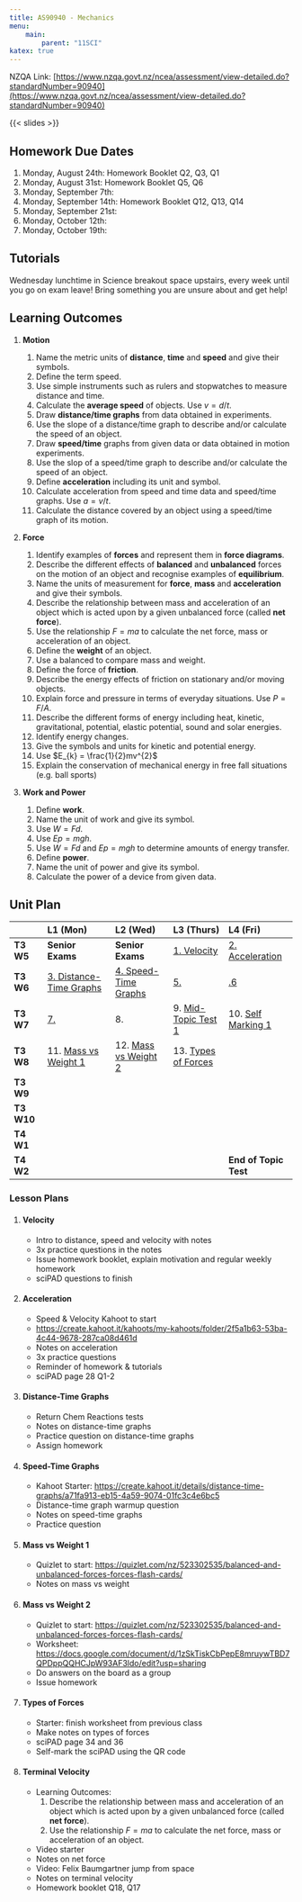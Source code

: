 ```yaml
---
title: AS90940 - Mechanics
menu:
    main:
        parent: "11SCI"
katex: true
---
```


NZQA Link: [https://www.nzqa.govt.nz/ncea/assessment/view-detailed.do?standardNumber=90940](https://www.nzqa.govt.nz/ncea/assessment/view-detailed.do?standardNumber=90940)

{{< slides >}}

## Homework Due Dates

1. Monday, August 24th: Homework Booklet Q2, Q3, Q1
2. Monday, August 31st: Homework Booklet Q5, Q6
3. Monday, September 7th: 
4. Monday, September 14th: Homework Booklet Q12, Q13, Q14
5. Monday, September 21st: 
6. Monday, October 12th: 
7. Monday, October 19th: 

## Tutorials

Wednesday lunchtime in Science breakout space upstairs, every week until you go on exam leave! Bring something you are unsure about and get help!

## Learning Outcomes

1. __Motion__
	1. Name the metric units of __distance__, __time__ and __speed__ and give their symbols.
	2. Define the term speed.
	3. Use simple instruments such as rulers and stopwatches to measure distance and time.
	4. Calculate the __average speed__ of objects. Use $v=d/t$.
	5. Draw __distance/time graphs__ from data obtained in experiments.
	6. Use the slope of a distance/time graph to describe and/or calculate the speed of an object.
	7. Draw __speed/time__ graphs from given data or data obtained in motion experiments.
	8. Use the slop of a speed/time graph to describe and/or calculate the speed of an object.
	9. Define __acceleration__ including its unit and symbol.
	10. Calculate acceleration from speed and time data and speed/time graphs. Use $a = v/t$.
	11. Calculate the distance covered by an object using a speed/time graph of its motion.

2. __Force__
	1. Identify examples of __forces__ and represent them in __force diagrams__.
	2. Describe the different effects of __balanced__ and __unbalanced__ forces on the motion of an object and recognise examples of __equilibrium__.
	3. Name the units of measurement for __force__, __mass__ and __acceleration__ and give their symbols.
	4. Describe the relationship between mass and acceleration of an object which is acted upon by a given unbalanced force (called __net force__).
	5. Use the relationship $F = ma$ to calculate the net force, mass or acceleration of an object.
	6. Define the __weight__ of an object.
	7. Use a balanced to compare mass and weight.
	8. Define the force of __friction__.
	9. Describe the energy effects of friction on stationary and/or moving objects.
	10. Explain force and pressure in terms of everyday situations. Use $P = F/A$.
	11. Describe the different forms of energy including heat, kinetic, gravitational, potential, elastic potential, sound and solar energies.
	12. Identify energy changes.
	13. Give the symbols and units for kinetic and potential energy.
	14. Use $E_{k} = \frac{1}{2}mv^{2}$
	15. Explain the conservation of mechanical energy in free fall situations (e.g. ball sports)

3. __Work and Power__
	1. Define __work__.
	2. Name the unit of work and give its symbol.
	3. Use $W = Fd$.
	4. Use $Ep = mgh$.
	5. Use $W = Fd$ and $Ep = mgh$ to determine amounts of energy transfer.
	6. Define __power__.
	7. Name the unit of power and give its symbol.
	8. Calculate the power of a device from given data.

## Unit Plan

|            | L1 (Mon)                                         | L2 (Wed)                                   | L3 (Thurs)                               | L4 (Fri)                              |
|:-----------|:-------------------------------------------------|:-------------------------------------------|:-----------------------------------------|:--------------------------------------|
| __T3 W5__  | __Senior Exams__                                 | __Senior Exams__                           | [1. Velocity](#velocity)                 | [2. Acceleration](#acceleration)      |
| __T3 W6__  | [3. Distance-Time Graphs](#distance-time-graphs) | [4. Speed-Time Graphs](#speed-time-graphs) | [5.]()                                   | [.6]()                                |
| __T3 W7__  | [7.]()                                           | 8.                                         | 9. [Mid-Topic Test 1](#mid-topic-test-1) | 10. [Self Marking 1](#self-marking-1) |
| __T3 W8__  | 11. [Mass vs Weight 1](#mass-vs-weight-1)      | 12. [Mass vs Weight 2](#mass-vs-weight-2) | 13. [Types of Forces](#types-of-forces)                                         |                                       |
| __T3 W9__  |                                                  |                                            |                                          |                                       |
| __T3 W10__ |                                                  |                                            |                                          |                                       |
| __T4 W1__  |                                                  |                                            |                                          |                                       |
| __T4 W2__  |                                                  |                                            |                                          | __End of Topic Test__                 |

### Lesson Plans

1. #### Velocity
	- Intro to distance, speed and velocity with notes
	- 3x practice questions in the notes
	- Issue homework booklet, explain motivation and regular weekly homework
	- sciPAD questions to finish
2. #### Acceleration
	- Speed & Velocity Kahoot to start
	- https://create.kahoot.it/kahoots/my-kahoots/folder/2f5a1b63-53ba-4c44-9678-287ca08d461d
	- Notes on acceleration
	- 3x practice questions
	- Reminder of homework & tutorials
	- sciPAD page 28 Q1-2
3. #### Distance-Time Graphs
	- Return Chem Reactions tests
	- Notes on distance-time graphs
	- Practice question on distance-time graphs
	- Assign homework
4. #### Speed-Time Graphs
	- Kahoot Starter: https://create.kahoot.it/details/distance-time-graphs/a71fa913-eb15-4a59-9074-01fc3c4e6bc5
	- Distance-time graph warmup question
	- Notes on speed-time graphs
	- Practice question
11. #### Mass vs Weight 1
	- Quizlet to start: https://quizlet.com/nz/523302535/balanced-and-unbalanced-forces-forces-flash-cards/
	- Notes on mass vs weight
12. #### Mass vs Weight 2
	- Quizlet to start: https://quizlet.com/nz/523302535/balanced-and-unbalanced-forces-forces-flash-cards/
	- Worksheet: https://docs.google.com/document/d/1zSkTiskCbPepE8mruywTBD7QPDppQQHCJpW93AF3ldo/edit?usp=sharing
	- Do answers on the board as a group
	- Issue homework
13. #### Types of Forces
	- Starter: finish worksheet from previous class
	- Make notes on types of forces
	- sciPAD page 34 and 36
	- Self-mark the sciPAD using the QR code
14. #### Terminal Velocity
	- Learning Outcomes:
		1. Describe the relationship between mass and acceleration of an object which is acted upon by a given unbalanced force (called __net force__).
		2. Use the relationship $F = ma$ to calculate the net force, mass or acceleration of an object.
	- Video starter
	- Notes on net force
	- Video: Felix Baumgartner jump from space
	- Notes on terminal velocity
	- Homework booklet Q18, Q17
